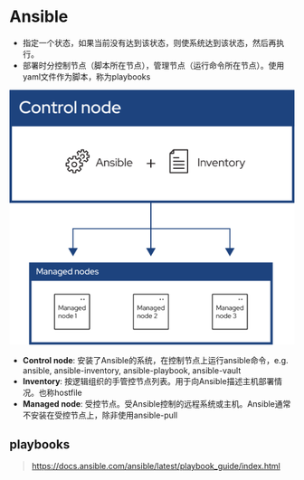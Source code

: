# Ansible

- 指定一个状态，如果当前没有达到该状态，则使系统达到该状态，然后再执行。
- 部署时分控制节点（脚本所在节点），管理节点（运行命令所在节点）。使用yaml文件作为脚本，称为playbooks

![](https://raw.githubusercontent.com/kokifish/pictures/master/Code_pic/AutoToolsScript/ansible_ControlNode_Inventory_ManagedNode.svg)

- **Control node**: 安装了Ansible的系统，在控制节点上运行ansible命令，e.g. ansible, ansible-inventory, ansible-playbook, ansible-vault
- **Inventory**: 按逻辑组织的手管控节点列表。用于向Ansible描述主机部署情况。也称hostfile
- **Managed node**: 受控节点。受Ansible控制的远程系统或主机。Ansible通常不安装在受控节点上，除非使用ansible-pull



## playbooks

> https://docs.ansible.com/ansible/latest/playbook_guide/index.html